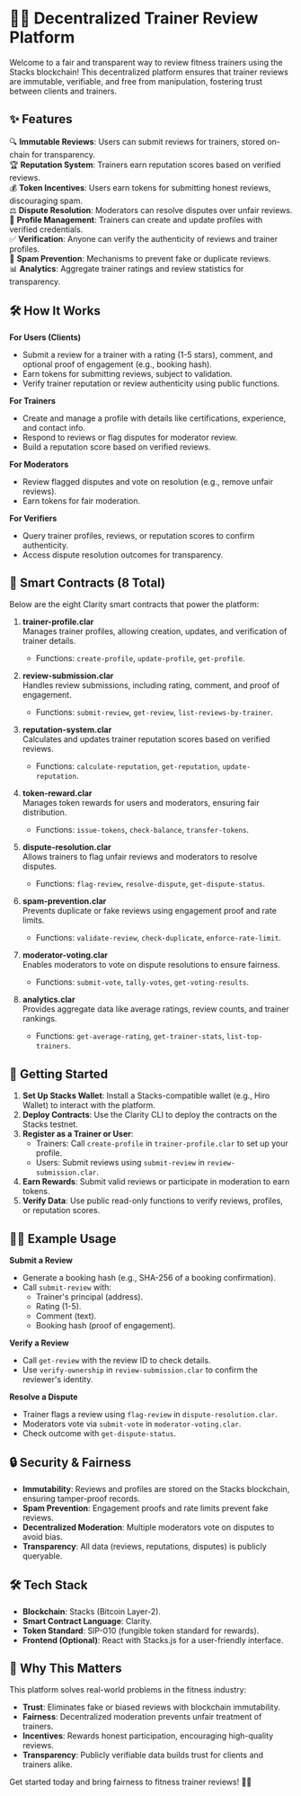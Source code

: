# 🏋️‍♂️ Decentralized Trainer Review Platform

Welcome to a fair and transparent way to review fitness trainers using the Stacks blockchain! This decentralized platform ensures that trainer reviews are immutable, verifiable, and free from manipulation, fostering trust between clients and trainers.

## ✨ Features

🔍 **Immutable Reviews**: Users can submit reviews for trainers, stored on-chain for transparency.  
🏆 **Reputation System**: Trainers earn reputation scores based on verified reviews.  
💰 **Token Incentives**: Users earn tokens for submitting honest reviews, discouraging spam.  
⚖️ **Dispute Resolution**: Moderators can resolve disputes over unfair reviews.  
🔐 **Profile Management**: Trainers can create and update profiles with verified credentials.  
✅ **Verification**: Anyone can verify the authenticity of reviews and trainer profiles.  
🚫 **Spam Prevention**: Mechanisms to prevent fake or duplicate reviews.  
📊 **Analytics**: Aggregate trainer ratings and review statistics for transparency.

## 🛠 How It Works

**For Users (Clients)**  
- Submit a review for a trainer with a rating (1-5 stars), comment, and optional proof of engagement (e.g., booking hash).  
- Earn tokens for submitting reviews, subject to validation.  
- Verify trainer reputation or review authenticity using public functions.  

**For Trainers**  
- Create and manage a profile with details like certifications, experience, and contact info.  
- Respond to reviews or flag disputes for moderator review.  
- Build a reputation score based on verified reviews.  

**For Moderators**  
- Review flagged disputes and vote on resolution (e.g., remove unfair reviews).  
- Earn tokens for fair moderation.  

**For Verifiers**  
- Query trainer profiles, reviews, or reputation scores to confirm authenticity.  
- Access dispute resolution outcomes for transparency.  

## 📂 Smart Contracts (8 Total)

Below are the eight Clarity smart contracts that power the platform:

1. **trainer-profile.clar**  
   Manages trainer profiles, allowing creation, updates, and verification of trainer details.  
   - Functions: `create-profile`, `update-profile`, `get-profile`.  

2. **review-submission.clar**  
   Handles review submissions, including rating, comment, and proof of engagement.  
   - Functions: `submit-review`, `get-review`, `list-reviews-by-trainer`.  

3. **reputation-system.clar**  
   Calculates and updates trainer reputation scores based on verified reviews.  
   - Functions: `calculate-reputation`, `get-reputation`, `update-reputation`.  

4. **token-reward.clar**  
   Manages token rewards for users and moderators, ensuring fair distribution.  
   - Functions: `issue-tokens`, `check-balance`, `transfer-tokens`.  

5. **dispute-resolution.clar**  
   Allows trainers to flag unfair reviews and moderators to resolve disputes.  
   - Functions: `flag-review`, `resolve-dispute`, `get-dispute-status`.  

6. **spam-prevention.clar**  
   Prevents duplicate or fake reviews using engagement proof and rate limits.  
   - Functions: `validate-review`, `check-duplicate`, `enforce-rate-limit`.  

7. **moderator-voting.clar**  
   Enables moderators to vote on dispute resolutions to ensure fairness.  
   - Functions: `submit-vote`, `tally-votes`, `get-voting-results`.  

8. **analytics.clar**  
   Provides aggregate data like average ratings, review counts, and trainer rankings.  
   - Functions: `get-average-rating`, `get-trainer-stats`, `list-top-trainers`.  

## 🚀 Getting Started

1. **Set Up Stacks Wallet**: Install a Stacks-compatible wallet (e.g., Hiro Wallet) to interact with the platform.  
2. **Deploy Contracts**: Use the Clarity CLI to deploy the contracts on the Stacks testnet.  
3. **Register as a Trainer or User**:  
   - Trainers: Call `create-profile` in `trainer-profile.clar` to set up your profile.  
   - Users: Submit reviews using `submit-review` in `review-submission.clar`.  
4. **Earn Rewards**: Submit valid reviews or participate in moderation to earn tokens.  
5. **Verify Data**: Use public read-only functions to verify reviews, profiles, or reputation scores.  

## 🧑‍💻 Example Usage

**Submit a Review**  
- Generate a booking hash (e.g., SHA-256 of a booking confirmation).  
- Call `submit-review` with:  
  - Trainer's principal (address).  
  - Rating (1-5).  
  - Comment (text).  
  - Booking hash (proof of engagement).  

**Verify a Review**  
- Call `get-review` with the review ID to check details.  
- Use `verify-ownership` in `review-submission.clar` to confirm the reviewer's identity.  

**Resolve a Dispute**  
- Trainer flags a review using `flag-review` in `dispute-resolution.clar`.  
- Moderators vote via `submit-vote` in `moderator-voting.clar`.  
- Check outcome with `get-dispute-status`.  

## 🔒 Security & Fairness

- **Immutability**: Reviews and profiles are stored on the Stacks blockchain, ensuring tamper-proof records.  
- **Spam Prevention**: Engagement proofs and rate limits prevent fake reviews.  
- **Decentralized Moderation**: Multiple moderators vote on disputes to avoid bias.  
- **Transparency**: All data (reviews, reputations, disputes) is publicly queryable.  

## 🛠 Tech Stack

- **Blockchain**: Stacks (Bitcoin Layer-2).  
- **Smart Contract Language**: Clarity.  
- **Token Standard**: SIP-010 (fungible token standard for rewards).  
- **Frontend (Optional)**: React with Stacks.js for a user-friendly interface.  

## 🌟 Why This Matters

This platform solves real-world problems in the fitness industry:  
- **Trust**: Eliminates fake or biased reviews with blockchain immutability.  
- **Fairness**: Decentralized moderation prevents unfair treatment of trainers.  
- **Incentives**: Rewards honest participation, encouraging high-quality reviews.  
- **Transparency**: Publicly verifiable data builds trust for clients and trainers alike.  

Get started today and bring fairness to fitness trainer reviews! 🏋️‍♂️
